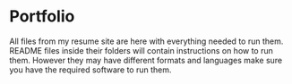 # Portfolio
All files from my resume site are here with everything needed to run them. README files inside their folders will contain instructions on how to run them.
However they may have different formats and languages make sure you have the required software to run them.
